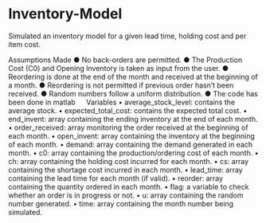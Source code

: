 # Inventory-Model
Simulated an inventory model for a given lead time, holding cost and per item cost.

Assumptions Made 
●	No back-orders are permitted.
●	The Production Cost (C0) and Opening Inventory is taken as input from the user.
●	Reordering is done at the end of the month and received at the beginning of a month.
●	Reordering is not permitted if previous order hasn’t been received.
●	Random numbers follow a uniform distribution.
●	The code has been done in matlab
 
Variables 
•	average_stock_level: contains the average stock.
•	expected_total_cost: contains the expected total cost.
•	end_invent: array containing the ending inventory at the end of each month.
•	order_received: array monitoring the order received at the beginning of each month.
•	open_invent: array containing the inventory at the beginning of each month.
•	demand: array containing the demand generated in each month.
•	c0: array containing the production/ordering cost of each month.
•	ch: array containing the holding cost incurred for each month.
•	cs: array containing the shortage cost incurred in each month.
•	lead_time: array containing the lead time for each month (if valid).
•	reorder: array containing the quantity ordered in each month.
•	flag: a variable to check whether an order is in progress or not.
•	u: array containing the random number generated.
•	time: array containing the month number being simulated.
